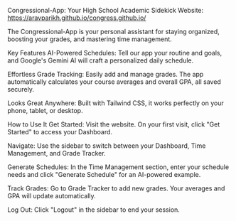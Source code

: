 Congressional-App: Your High School Academic Sidekick
Website: https://aravparikh.github.io/congress.github.io/

The Congressional-App is your personal assistant for staying organized, boosting your grades, and mastering time management.

Key Features
AI-Powered Schedules: Tell our app your routine and goals, and Google's Gemini AI will craft a personalized daily schedule.

Effortless Grade Tracking: Easily add and manage grades. The app automatically calculates your course averages and overall GPA, all saved securely.

Looks Great Anywhere: Built with Tailwind CSS, it works perfectly on your phone, tablet, or desktop.

How to Use It
Get Started: Visit the website. On your first visit, click "Get Started" to access your Dashboard.

Navigate: Use the sidebar to switch between your Dashboard, Time Management, and Grade Tracker.

Generate Schedules: In the Time Management section, enter your schedule needs and click "Generate Schedule" for an AI-powered example.

Track Grades: Go to Grade Tracker to add new grades. Your averages and GPA will update automatically.

Log Out: Click "Logout" in the sidebar to end your session.
